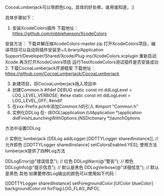 CocoaLumberjack可以带颜色Log，具体的好处嘛，谁用谁知道，:]

具体步骤如下：

1. 安装XcodeColors插件
下载地址：https://github.com/robbiehanson/XcodeColors

安装方法：
下载并解压缩XcodeColors-master.zip
打开XcodeColors项目，编译项目可以自动将插件安装至~/Library/Application Support/Developer/Shared/Xcode/Plug-ins/XcodeColors.xcplugin
重新启动Xcode
再次打开XcodeColors项目
运行TestXcodeColors测试插件是否安装成功
2. 下载CocoaLumberjack开源框架
下载地址：https://github.com/CocoaLumberjack/CocoaLumberjack

3. 新建项目，将CocoaLumberjack拖入项目中
4. 创建Common.h
#ifdef DEBUG
static const int ddLogLevel = LOG_LEVEL_VERBOSE;
#else
static const int ddLogLevel = LOG_LEVEL_OFF;
#endif
5. 在xxx-Prefix.pch中添加Common.h的引入
#import "Common.h"
6. 实例化DDLog
在- (BOOL)application:(UIApplication *)application didFinishLaunchingWithOptions:(NSDictionary *)launchOptions

方法中设置DDLog

// 实例化 lumberjack
[DDLog addLogger:[DDTTYLogger sharedInstance]];
// 允许颜色
[[DDTTYLogger sharedInstance] setColorsEnabled:YES];
使用方法
lumberjack提供了四种Log方法

DDLogError(@"错误信息"); // 红色
DDLogWarn(@"警告"); // 橙色
DDLogInfo(@"提示信息"); // 默认是黑色
DDLogVerbose(@"详细信息"); // 默认是黑色
其他
如果要修改Log输出的颜色可以使用如下代码：

[[DDTTYLogger sharedInstance] setForegroundColor:[UIColor blueColor] backgroundColor:nil forFlag:LOG_FLAG_INFO];